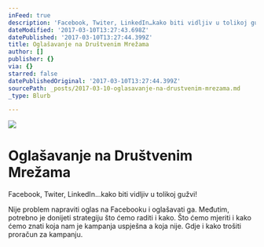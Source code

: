 ```yaml
---
inFeed: true
description: 'Facebook, Twiter, LinkedIn…kako biti vidljiv u tolikoj gužvi!'
dateModified: '2017-03-10T13:27:43.698Z'
datePublished: '2017-03-10T13:27:44.399Z'
title: Oglašavanje na Društvenim Mrežama
author: []
publisher: {}
via: {}
starred: false
datePublishedOriginal: '2017-03-10T13:27:44.399Z'
sourcePath: _posts/2017-03-10-oglasavanje-na-drustvenim-mrezama.md
_type: Blurb

---
```

![](https://the-grid-user-content.s3-us-west-2.amazonaws.com/2828ed63-4449-4612-8aef-034b9cb144e3.jpg)

# Oglašavanje na Društvenim Mrežama

Facebook, Twiter, LinkedIn...kako biti vidljiv u tolikoj gužvi!

Nije problem napraviti oglas na Facebooku i oglašavati ga. Međutim, potrebno je donijeti strategiju što ćemo raditi i kako. Što ćemo mjeriti i kako ćemo znati koja nam je kampanja uspješna a koja nije. Gdje i kako trošiti proračun za kampanju.